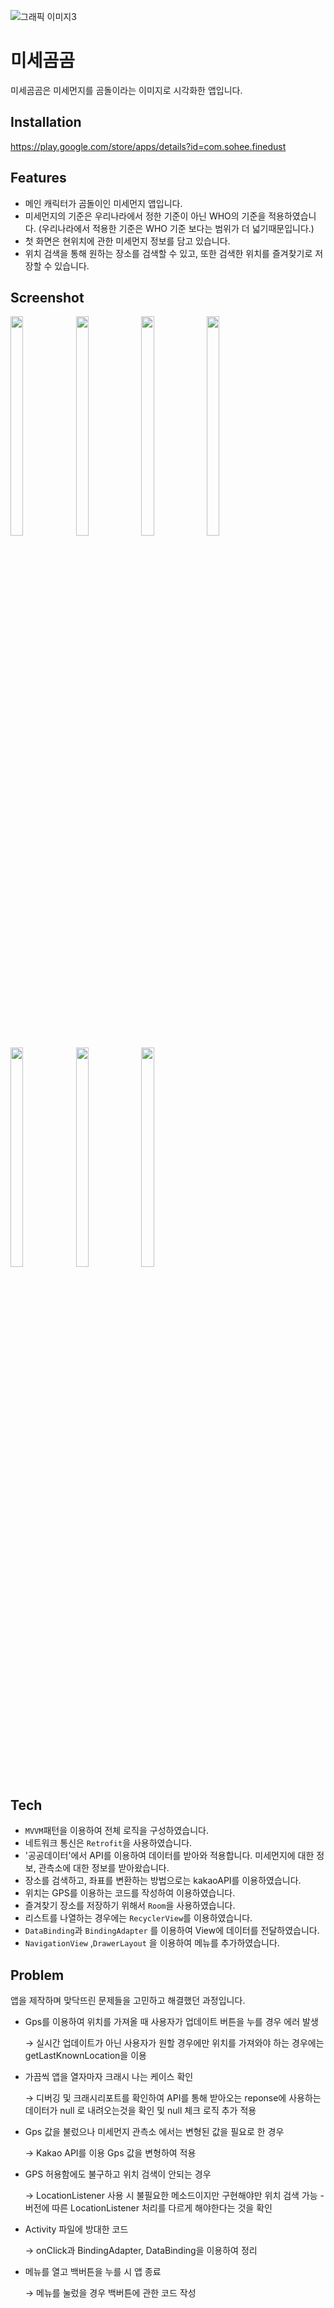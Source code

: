 ![그래픽 이미지3](https://user-images.githubusercontent.com/82200065/147528470-e637182b-6d71-4690-b12b-5a212263085b.png)
# 미세곰곰
미세곰곰은 미세먼지를 곰돌이라는 이미지로 시각화한 앱입니다.

## Installation
https://play.google.com/store/apps/details?id=com.sohee.finedust

## Features
- 메인 캐릭터가 곰돌이인 미세먼지 앱입니다.
- 미세먼지의 기준은 우리나라에서 정한 기준이 아닌 WHO의 기준을 적용하였습니다. (우리나라에서 적용한 기준은 WHO 기준 보다는 범위가 더 넓기때문입니다.)
- 첫 화면은 현위치에 관한 미세먼지 정보를 담고 있습니다.
- 위치 검색을 통해 원하는 장소를 검색할 수 있고, 또한 검색한 위치를 즐겨찾기로 저장할 수 있습니다.

## Screenshot
<img src="https://user-images.githubusercontent.com/82200065/147528813-fe6b33bc-0278-4279-8680-7fea1640ee98.jpg" width="20%" height="30%"> <img src="https://user-images.githubusercontent.com/82200065/147528819-db85b4c4-9856-4816-8848-054e23cfbcb1.jpg" width="20%" height="30%">
<img src="https://user-images.githubusercontent.com/82200065/147528832-42e17afa-402b-410c-bed5-f92c8e444815.jpg" width="20%" height="30%">
<img src="https://user-images.githubusercontent.com/82200065/147528836-1905764f-1cb0-4d13-9aed-2ddf85c1cb22.jpg" width="20%" height="30%">
<img src="https://user-images.githubusercontent.com/82200065/147529750-b02c6f52-3141-4a15-a577-d10d7ccfd89b.jpg" width="20%" height="30%">
<img src="https://user-images.githubusercontent.com/82200065/147529754-509c412c-89ba-4fcc-a834-815c8cec7257.jpg" width="20%" height="30%">
<img src="https://user-images.githubusercontent.com/82200065/147528860-20076fb7-687a-47c4-a9c3-d1dee4a85d72.jpg" width="20%" height="30%">

## Tech
- `MVVM`패턴을 이용하여 전체 로직을 구성하였습니다.
- 네트워크 통신은 `Retrofit`을 사용하였습니다.
- '공공데이터'에서 API를 이용하여 데이터를 받아와 적용합니다. 미세먼지에 대한 정보, 관측소에 대한 정보를 받아왔습니다.
- 장소를 검색하고, 좌표를 변환하는 방법으로는 kakaoAPI를 이용하였습니다.
- 위치는 GPS를 이용하는 코드를 작성하여 이용하였습니다.
- 즐겨찾기 장소를 저장하기 위해서 `Room`을 사용하였습니다.
- 리스트를 나열하는 경우에는 `RecyclerView`를 이용하였습니다.
- `DataBinding`과 `BindingAdapter` 를 이용하여 View에 데이터를 전달하였습니다.
- `NavigationView` ,`DrawerLayout` 을 이용하여 메뉴를 추가하였습니다.

## Problem
앱을 제작하며 맞닥뜨린 문제들을 고민하고 해결했던 과정입니다.
- Gps를 이용하여 위치를 가져올 때 사용자가 업데이트 버튼을 누를 경우 에러 발생

   → 실시간 업데이트가 아닌 사용자가 원할 경우에만 위치를 가져와야 하는 경우에는 getLastKnownLocation을 이용
- 가끔씩 앱을 열자마자 크래시 나는 케이스 확인

   → 디버깅 및 크래시리포트를 확인하여 API를 통해 받아오는 reponse에 사용하는 데이터가 null 로 내려오는것을 확인 및 null 체크 로직 추가 적용
- Gps 값을 불렀으나 미세먼지 관측소 에서는 변형된 값을 필요로 한 경우

   → Kakao API를 이용 Gps 값을 변형하여 적용
- GPS 허용함에도 불구하고 위치 검색이 안되는 경우

   → LocationListener 사용 시 불필요한 메소드이지만 구현해야만 위치 검색 가능 - 버전에 따른 LocationListener 처리를 다르게 해야한다는 것을 확인
- Activity 파일에 방대한 코드

   → onClick과 BindingAdapter, DataBinding을 이용하여 정리
- 메뉴를 열고 백버튼을 누를 시 앱 종료

   → 메뉴를 눌렀을 경우 백버튼에 관한 코드 작성

